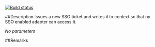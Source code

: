 [![Build status](https://ci.appveyor.com/api/projects/status/github/BizTalkComponents/SetSSOTicket?branch=master)](https://ci.appveyor.com/api/projects/status/github/BizTalkComponents/SetSSOTicket/branch/master)

##Description
Issues a new SSO ticket and writes it to context so that ny SSO enabled adapter can access it.

_No parameters_

##Remarks
